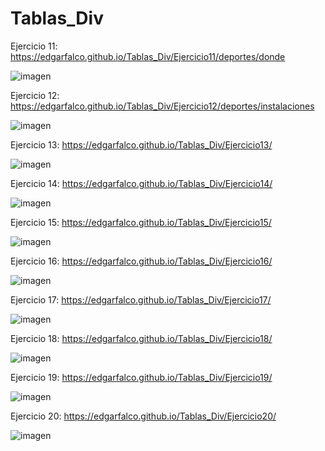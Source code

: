 # Tablas_Div

Ejercicio 11:
https://edgarfalco.github.io/Tablas_Div/Ejercicio11/deportes/donde

![imagen](https://user-images.githubusercontent.com/56967437/156924488-4284016a-6b60-4662-b98f-3024d1dae773.png)


Ejercicio 12:
https://edgarfalco.github.io/Tablas_Div/Ejercicio12/deportes/instalaciones

![imagen](https://user-images.githubusercontent.com/56967437/156924521-63007394-80c0-4e40-b0ce-eccd675493f8.png)


Ejercicio 13:
https://edgarfalco.github.io/Tablas_Div/Ejercicio13/

![imagen](https://user-images.githubusercontent.com/56967437/156924538-55f2f29a-8679-41ff-8e9b-806f2d1bf4aa.png)


Ejercicio 14:
https://edgarfalco.github.io/Tablas_Div/Ejercicio14/

![imagen](https://user-images.githubusercontent.com/56967437/156924557-12ebe600-39a3-4827-a2bc-c8fceffebbf0.png)


Ejercicio 15:
https://edgarfalco.github.io/Tablas_Div/Ejercicio15/

![imagen](https://user-images.githubusercontent.com/56967437/156924571-df97b17d-d628-47e0-847f-007010b18ce5.png)


Ejercicio 16:
https://edgarfalco.github.io/Tablas_Div/Ejercicio16/

![imagen](https://user-images.githubusercontent.com/56967437/156924592-4bd2b83c-524b-4984-8a30-5566fd860ef1.png)


Ejercicio 17:
https://edgarfalco.github.io/Tablas_Div/Ejercicio17/

![imagen](https://user-images.githubusercontent.com/56967437/156925141-a67d7018-aabd-4245-9071-96a69a84a31d.png)


Ejercicio 18:
https://edgarfalco.github.io/Tablas_Div/Ejercicio18/

![imagen](https://user-images.githubusercontent.com/56967437/156925092-0bbdb8a6-4eff-4396-b962-d2643a6a63b7.png)


Ejercicio 19:
https://edgarfalco.github.io/Tablas_Div/Ejercicio19/

![imagen](https://user-images.githubusercontent.com/56967437/156924645-88a0f36c-5abd-4cbb-bac2-325914bff85f.png)


Ejercicio 20:
https://edgarfalco.github.io/Tablas_Div/Ejercicio20/

![imagen](https://user-images.githubusercontent.com/56967437/156924662-51ec0959-6779-4811-a4ac-a9a38f0bd831.png)



